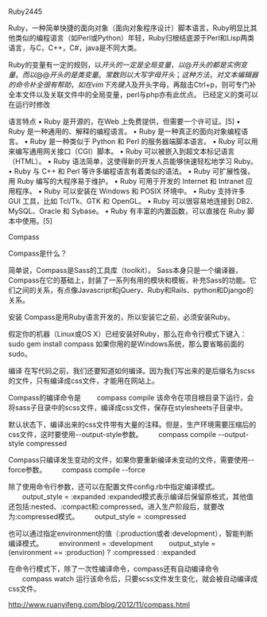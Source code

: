 Ruby2445
 
Ruby，一种简单快捷的面向对象（面向对象程序设计）脚本语言，Ruby明显比其他类似的编程语言（如Perl或Python）年轻，Ruby归根结底源于Perl和Lisp两类语言，与C，C++，C#，java是不同大类。

Ruby的变量有一定的规则，以$开头的一定是全局变量，以@开头的都是实例变量，而以@@开头的是类变量。常数则以大写字母开头；这种方法，对文本编辑器的命令补全很有帮助，如在vim下先键入$及开头字母，再敲击Ctrl+p，则可专门补全本文件以及关联文件中的全局变量，perl与php亦有此优点。
已经定义的类可以在运行时修改

语言特点
•	Ruby 是开源的，在Web 上免费提供，但需要一个许可证。[5] 
•	Ruby 是一种通用的、解释的编程语言。
•	Ruby 是一种真正的面向对象编程语言。
•	Ruby 是一种类似于 Python 和 Perl 的服务器端脚本语言。
•	Ruby 可以用来编写通用网关接口（CGI）脚本。
•	Ruby 可以被嵌入到超文本标记语言（HTML）。
•	Ruby 语法简单，这使得新的开发人员能够快速轻松地学习 Ruby。
•	Ruby 与 C++ 和 Perl 等许多编程语言有着类似的语法。
•	Ruby 可扩展性强，用 Ruby 编写的大程序易于维护。
•	Ruby 可用于开发的 Internet 和 Intranet 应用程序。
•	Ruby 可以安装在 Windows 和 POSIX 环境中。
•	Ruby 支持许多 GUI 工具，比如 Tcl/Tk、GTK 和 OpenGL。
•	Ruby 可以很容易地连接到 DB2、MySQL、Oracle 和 Sybase。
•	Ruby 有丰富的内置函数，可以直接在 Ruby 脚本中使用。[5]


Compass

Compass是什么？

简单说，Compass是Sass的工具库（toolkit）。
Sass本身只是一个编译器，Compass在它的基础上，封装了一系列有用的模块和模板，补充Sass的功能。它们之间的关系，有点像Javascript和jQuery、Ruby和Rails、python和Django的关系。

安装
Compass是用Ruby语言开发的，所以安装它之前，必须安装Ruby。

假定你的机器（Linux或OS X）已经安装好Ruby，那么在命令行模式下键入：
sudo gem install compass
如果你用的是Windows系统，那么要省略前面的sudo。

编译
在写代码之前，我们还要知道如何编译。因为我们写出来的是后缀名为scss的文件，只有编译成css文件，才能用在网站上。

Compass的编译命令是
　　compass compile
该命令在项目根目录下运行，会将sass子目录中的scss文件，编译成css文件，保存在stylesheets子目录中。

默认状态下，编译出来的css文件带有大量的注释。但是，生产环境需要压缩后的css文件，这时要使用--output-style参数。
　　compass compile --output-style compressed

Compass只编译发生变动的文件，如果你要重新编译未变动的文件，需要使用--force参数。
　　compass compile --force

除了使用命令行参数，还可以在配置文件config.rb中指定编译模式。
　　output_style = :expanded
:expanded模式表示编译后保留原格式，其他值还包括:nested、:compact和:compressed。进入生产阶段后，就要改为:compressed模式。
　　output_style = :compressed

也可以通过指定environment的值（:production或者:development），智能判断编译模式。
　　environment = :development
　　output_style = (environment == :production) ? :compressed : :expanded

在命令行模式下，除了一次性编译命令，compass还有自动编译命令
　　compass watch
运行该命令后，只要scss文件发生变化，就会被自动编译成css文件。


http://www.ruanyifeng.com/blog/2012/11/compass.html
